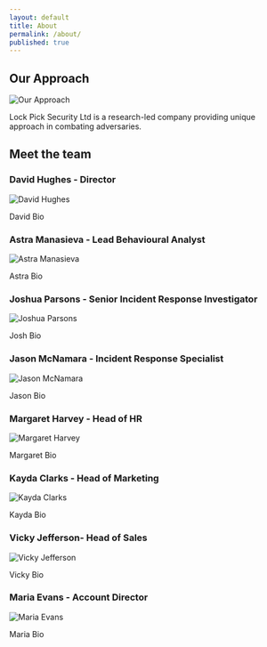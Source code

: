 ```yaml
---
layout: default
title: About
permalink: /about/
published: true
---
```


## Our Approach

![Our Approach]({{site.baseurl}}/working_environment-300x168.jpg)

Lock Pick Security Ltd is a research-led company providing unique approach in combating adversaries. 



## Meet the team


### David Hughes - Director
![David Hughes]({{site.baseurl}}/DavidH.jpg)

David Bio

### Astra Manasieva - Lead Behavioural Analyst
![Astra Manasieva]({{site.baseurl}}/AstraM.jpg)

 Astra Bio

### Joshua Parsons - Senior Incident Response Investigator
![Joshua Parsons]({{site.baseurl}}/JoshuaP.jpg)

 Josh Bio

### Jason McNamara - Incident Response Specialist
![Jason McNamara]({{site.baseurl}}/JasonM.jpg)

 Jason Bio

### Margaret Harvey - Head of HR
![Margaret Harvey]({{site.baseurl}}/MargaretH.jpg)

 Margaret Bio

### Kayda Clarks - Head of Marketing
![Kayda Clarks]({{site.baseurl}}/KaydaC.jpg)

 Kayda Bio

### Vicky Jefferson- Head of Sales
![Vicky Jefferson]({{site.baseurl}}/VickyJ.jpg)

Vicky Bio

### Maria Evans - Account Director
![Maria Evans]({{site.baseurl}}/MariaE.jpg)

 Maria Bio


